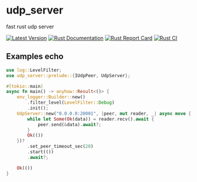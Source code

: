 # udp_server
fast rust udp server

[![Latest Version](https://img.shields.io/crates/v/udp_server.svg)](https://crates.io/crates/udp_server)
[![Rust Documentation](https://img.shields.io/badge/api-rustdoc-blue.svg)](https://docs.rs/udp_server)
[![Rust Report Card](https://rust-reportcard.xuri.me/badge/github.com/luyikk/udp_server)](https://rust-reportcard.xuri.me/report/github.com/luyikk/udp_server)
[![Rust CI](https://github.com/luyikk/udp_server/actions/workflows/rust.yml/badge.svg)](https://github.com/luyikk/udp_server/actions/workflows/rust.yml)


## Examples echo
```rust
use log::LevelFilter;
use udp_server::prelude::{IUdpPeer, UdpServer};

#[tokio::main]
async fn main() -> anyhow::Result<()> {
    env_logger::Builder::new()
        .filter_level(LevelFilter::Debug)
        .init();
    UdpServer::new("0.0.0.0:20001", |peer, mut reader, _| async move {
        while let Some(Ok(data)) = reader.recv().await {
            peer.send(&data).await?;
        }
        Ok(())
    })?
        .set_peer_timeout_sec(20)
        .start(())
        .await?;

    Ok(())
}
```

